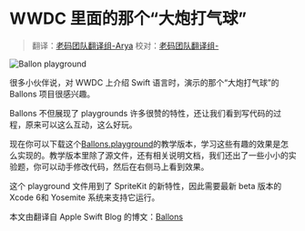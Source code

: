 # WWDC 里面的那个“大炮打气球”

> 翻译：[老码团队翻译组-Arya](http://weibo.com/littlekok/)
> 校对：[老码团队翻译组-](Jame)

![Ballon playground](https://devimages.apple.com.edgekey.net/swift/images/swift-screenshot.jpg)

很多小伙伴说，对 WWDC 上介绍 Swift 语言时，演示的那个“大炮打气球”的 Ballons 项目很感兴趣。

Ballons 不但展现了 playgrounds 许多很赞的特性，还让我们看到写代码的过程，原来可以这么互动，这么好玩。

现在你可以下载这个[Ballons.playground](https://developer.apple.com/swift/blog/downloads/Balloons.zip)的教学版本，学习这些有趣的效果是怎么实现的。教学版本里除了源文件，还有相关说明文档，我们还出了一些小小的实验题，你可以动手修改代码，然后在右侧马上看到效果。

这个 playground 文件用到了 SpriteKit 的新特性，因此需要最新 beta 版本的 Xcode 6和 Yosemite 系统来支持它运行。

本文由翻译自 Apple Swift Blog 的博文：[Ballons](https://developer.apple.com/swift/blog/?id=9)
